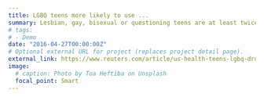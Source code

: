 ```yaml
---
title: LGBQ teens more likely to use ...
summary: Lesbian, gay, bisexual or questioning teens are at least twice as likely as their heterosexual peers ...
# tags:
# - Demo
date: "2016-04-27T00:00:00Z"
# Optional external URL for project (replaces project detail page).
external_link: https://www.reuters.com/article/us-health-teens-lgbq-drugs/lgbq-teens-more-likely-to-use-illegal-street-drugs-idUSKBN1KS2I2
image:
  # caption: Photo by Toa Heftiba on Unsplash
  focal_point: Smart
---
```


